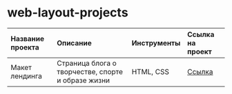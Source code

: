 # web-layout-projects


| Название проекта | Описание | Инструменты | Ссылка на проект |
| :-------------------- | :--------------------|:--------------------|:--------------------|
| Макет лендинга | Страница блога о творчестве, спорте и образе жизни | HTML, CSS | [Ссылка](https://cdpn.io/pen/debug/gOPyrJQ?authentication_hash=LQMExZYgVmOk) |


